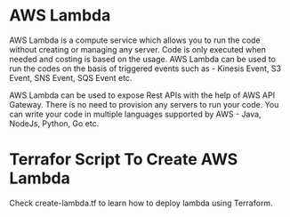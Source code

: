 # AWS Lambda
AWS Lambda is a compute service which allows you to run the code without creating or managing any server. Code is only executed when needed and costing is based on the usage. AWS Lambda can be used to run the codes on the basis of triggered events such as - Kinesis Event, S3 Event, SNS Event, SQS Event etc.

AWS Lambda can be used to expose Rest APIs with the help of AWS API Gateway. There is no need to provision any servers to run your code. You can write your code in multiple languages supported by AWS - Java, NodeJs, Python, Go etc.

# Terrafor Script To Create AWS Lambda
Check create-lambda.tf to learn how to deploy lambda using Terraform.

